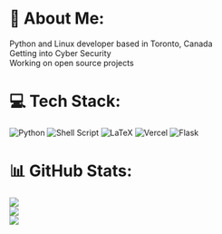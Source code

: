 # 💫 About Me:
Python and Linux developer based in Toronto, Canada<br>Getting into Cyber Security<br>Working on open source projects


# 💻 Tech Stack:
![Python](https://img.shields.io/badge/python-3670A0?style=for-the-badge&logo=python&logoColor=ffdd54) ![Shell Script](https://img.shields.io/badge/shell_script-%23121011.svg?style=for-the-badge&logo=gnu-bash&logoColor=white) ![LaTeX](https://img.shields.io/badge/latex-%23008080.svg?style=for-the-badge&logo=latex&logoColor=white) ![Vercel](https://img.shields.io/badge/vercel-%23000000.svg?style=for-the-badge&logo=vercel&logoColor=white) ![Flask](https://img.shields.io/badge/flask-%23000.svg?style=for-the-badge&logo=flask&logoColor=white)
# 📊 GitHub Stats:
![](https://github-readme-stats.vercel.app/api?username=AndrewAMur&theme=dark&hide_border=false&include_all_commits=false&count_private=false)<br/>
![](https://github-readme-streak-stats.herokuapp.com/?user=AndrewAMur&theme=dark&hide_border=false)<br/>
![](https://github-readme-stats.vercel.app/api/top-langs/?username=AndrewAMur&theme=dark&hide_border=false&include_all_commits=false&count_private=false&layout=compact)

<!-- Proudly created with GPRM ( https://gprm.itsvg.in ) -->
